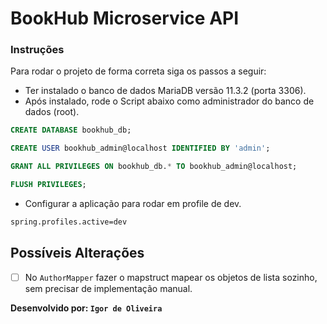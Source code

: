 # BookHub Microservice API

### Instruções

Para rodar o projeto de forma correta siga os passos a seguir:

- Ter instalado o banco de dados MariaDB versão 11.3.2 (porta 3306).
- Após instalado, rode o Script abaixo como administrador do banco de dados (root).
```sql
CREATE DATABASE bookhub_db;

CREATE USER bookhub_admin@localhost IDENTIFIED BY 'admin';

GRANT ALL PRIVILEGES ON bookhub_db.* TO bookhub_admin@localhost;

FLUSH PRIVILEGES;
```
- Configurar a aplicação para rodar em profile de dev.
```sh
spring.profiles.active=dev
```

## Possíveis Alterações
- [ ] No `AuthorMapper` fazer o mapstruct mapear os objetos de lista sozinho, sem precisar de implementação manual.


**Desenvolvido por: `Igor de Oliveira`**



